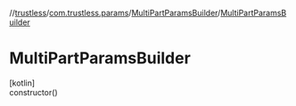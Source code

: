 //[trustless](../../../index.md)/[com.trustless.params](../index.md)/[MultiPartParamsBuilder](index.md)/[MultiPartParamsBuilder](-multi-part-params-builder.md)

# MultiPartParamsBuilder

[kotlin]\
constructor()
